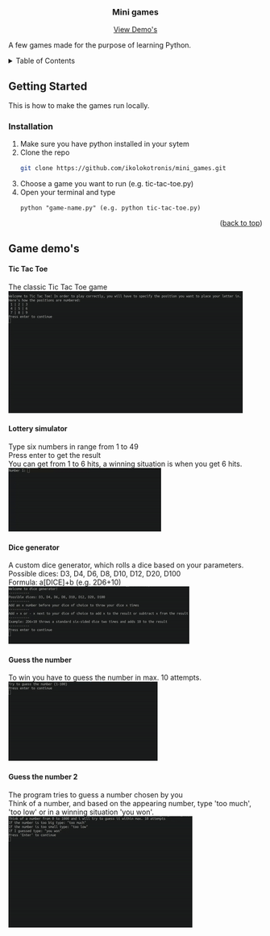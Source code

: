 <div id="top"></div>

  <h3 align="center">Mini games</h3>

  <p align="center">
    <a href="#game-demos">View Demo's</a>
  </p>
</div>


A few games made for the purpose of learning Python.



<!-- TABLE OF CONTENTS -->
<details>
  <summary>Table of Contents</summary>
  <ol>
    <li>
      <a href="#getting-started">Getting Started</a>
      <ul>
        <li><a href="#installation">Installation</a></li>
      </ul>
    </li>
    <li><a href="#game-demos">Game demo's</a></li>
  </ol>
</details>




<!-- GETTING STARTED -->
## Getting Started

This is how to make the games run locally.

### Installation

1. Make sure you have python installed in your sytem
2. Clone the repo
   ```sh
   git clone https://github.com/ikolokotronis/mini_games.git
   ```
3. Choose a game you want to run (e.g. tic-tac-toe.py)
4. Open your terminal and type
   ```
   python "game-name.py" (e.g. python tic-tac-toe.py)
   ```
<p align="right">(<a href="#top">back to top</a>)</p>



## Game demo's
#### Tic Tac Toe
The classic Tic Tac Toe game  
![](gifs/tic-tac-toe.gif)

#### Lottery simulator
Type six numbers in range from 1 to 49  
Press enter to get the result  
You can get from 1 to 6 hits, a winning situation is when you get 6 hits.  
![](gifs/lottery-simulator.gif)

#### Dice generator
A custom dice generator, which rolls a dice based on your parameters.  
Possible dices: D3, D4, D6, D8, D10, D12, D20, D100  
Formula: a[DICE]+b (e.g. 2D6+10)  
![](gifs/dice-generator.gif)

#### Guess the number
 To win you have to guess the number in max. 10 attempts.  
![](gifs/guess-the-number.gif)

#### Guess the number 2
The program tries to guess a number chosen by you  
Think of a number, and based on the appearing number, type 'too much', 'too low' or in a winning situation 'you won'.
![](gifs/guess_the_number_2.gif)    
